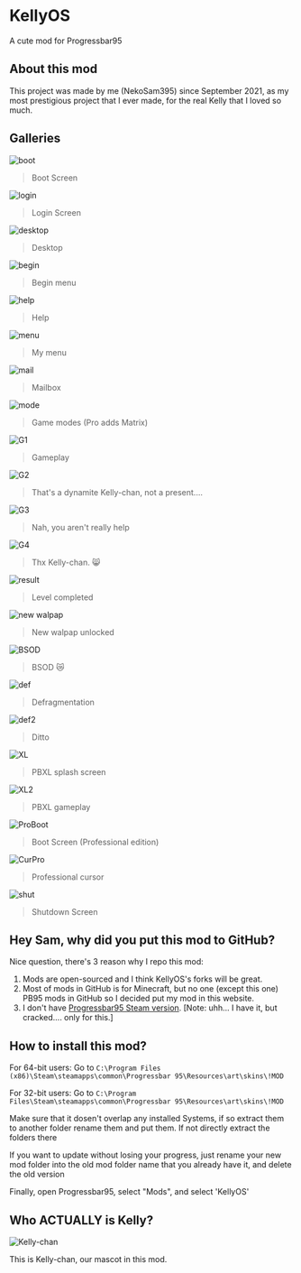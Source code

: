 # KellyOS
A cute mod for Progressbar95

## About this mod
This project was made by me (NekoSam395) since September 2021, as my most prestigious project that I ever made, for the real Kelly that I loved so much.

## Galleries
![boot](https://cdn.discordapp.com/attachments/887320454170304552/949216705102626836/unknown.png)
> Boot Screen

![login](https://cdn.discordapp.com/attachments/887320454170304552/949216741014265896/unknown.png)
> Login Screen

![desktop](https://cdn.discordapp.com/attachments/887320454170304552/949211917229113375/unknown.png)
> Desktop

![begin](https://cdn.discordapp.com/attachments/887320454170304552/949211983008370779/unknown.png)
> Begin menu

![help](https://cdn.discordapp.com/attachments/887320454170304552/949212036099874877/unknown.png)
> Help

![menu](https://cdn.discordapp.com/attachments/887320454170304552/949212205520388106/unknown.png)
> My menu

![mail](https://cdn.discordapp.com/attachments/887320454170304552/949212139619504178/unknown.png)
> Mailbox

![mode](https://cdn.discordapp.com/attachments/887320454170304552/949211873100849152/unknown.png)
> Game modes (Pro adds Matrix)

![G1](https://cdn.discordapp.com/attachments/887320454170304552/949212825459490836/unknown.png)
> Gameplay

![G2](https://cdn.discordapp.com/attachments/887320454170304552/949212942358962176/unknown.png)
> That's a dynamite Kelly-chan, not a present....

![G3](https://cdn.discordapp.com/attachments/887320454170304552/949213380554682378/unknown.png)
> Nah, you aren't really help

![G4](https://cdn.discordapp.com/attachments/887320454170304552/949214292870324224/unknown.png)
> Thx Kelly-chan. 😸

![result](https://cdn.discordapp.com/attachments/887320454170304552/949211825852018698/unknown.png)
> Level completed

![new walpap](https://cdn.discordapp.com/attachments/887320454170304552/949212666797363260/unknown.png)
> New walpap unlocked

![BSOD](https://cdn.discordapp.com/attachments/887320454170304552/949214028910190602/unknown.png)
> BSOD 😿

![def](https://cdn.discordapp.com/attachments/887320454170304552/949214610802749440/unknown.png)
> Defragmentation

![def2](https://cdn.discordapp.com/attachments/887320454170304552/949214610802749440/unknown.png)
> Ditto

![XL](https://cdn.discordapp.com/attachments/887320454170304552/949215058850889758/unknown.png)
> PBXL splash screen

![XL2](https://cdn.discordapp.com/attachments/887320454170304552/949215315110281236/unknown.png)
> PBXL gameplay

![ProBoot](https://cdn.discordapp.com/attachments/887320454170304552/949217319429738496/unknown.png)
> Boot Screen (Professional edition)

![CurPro](https://cdn.discordapp.com/attachments/887320454170304552/949217537290276894/unknown.png)
> Professional cursor

![shut](https://cdn.discordapp.com/attachments/887320454170304552/949217250211164180/unknown.png)
> Shutdown Screen

## Hey Sam, why did you put this mod to GitHub?
Nice question, there's 3 reason why I repo this mod:
1. Mods are open-sourced and I think KellyOS's forks will be great.
2. Most of mods in GitHub is for Minecraft, but no one (except this one) PB95 mods in GitHub so I decided put my mod in this website.
3. I don't have [Progressbar95 Steam version](https://store.steampowered.com/app/1304550/Progressbar95/). [Note: uhh... I have it, but cracked.... only for this.]

## How to install this mod?
For 64-bit users: Go to
```C:\Program Files (x86)\Steam\steamapps\common\Progressbar 95\Resources\art\skins\!MOD```

For 32-bit users: Go to
```C:\Program Files\Steam\steamapps\common\Progressbar 95\Resources\art\skins\!MOD```

Make sure that it dosen't overlap any installed Systems, if so extract them to another folder rename them and put them. If not directly extract the folders there

If you want to update without losing your progress, just rename your new mod folder into the old mod folder name that you already have it, and delete the old version

Finally, open Progressbar95, select "Mods", and select 'KellyOS'

## Who ACTUALLY is Kelly?
![Kelly-chan](https://cdn.discordapp.com/attachments/889898536550940702/960551292852400158/unknown.png)

This is Kelly-chan, our mascot in this mod.
